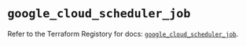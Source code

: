 # `google_cloud_scheduler_job`

Refer to the Terraform Registory for docs: [`google_cloud_scheduler_job`](https://registry.terraform.io/providers/hashicorp/google/5.9.0/docs/resources/cloud_scheduler_job).
